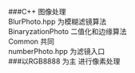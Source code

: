 ###C++ 图像处理         
BlurPhoto.hpp 为模糊滤镜算法       
BinaryzationPhoto 二值化和边缘算法      
Common 共同          
numberPhoto.hpp 为滤镜入口       
###以RGB8888 为主 进行像素处理


